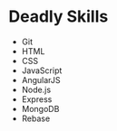 Deadly Skills
=============
* Git
* HTML
* CSS
* JavaScript
* AngularJS
* Node.js
* Express
* MongoDB
* Rebase
